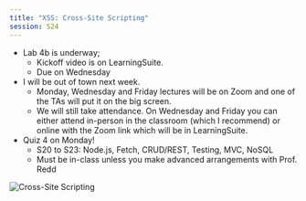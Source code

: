 ```yaml
---
title: "XSS: Cross-Site Scripting"
session: S24
---
```


* Lab 4b is underway;
  * Kickoff video is on LearningSuite.
  * Due on Wednesday
* I will be out of town next week.
  * Monday, Wednesday and Friday lectures will be on Zoom and one of the TAs will put it on the big screen.
  * We will still take attendance. On Wednesday and Friday you can either attend in-person in the classroom (which I recommend) or online with the Zoom link which will be in LearningSuite.
* Quiz 4 on Monday!
  * S20 to S23: Node.js, Fetch, CRUD/REST, Testing, MVC, NoSQL
  * Must be in-class unless you make advanced arrangements with Prof. Redd

![Cross-Site Scripting](images/xss.jpg)